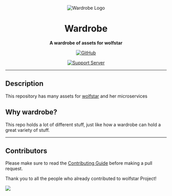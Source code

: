 <div align="center">

![Wardrobe Logo](https://cdn.wolfstar.pw/gh-assets/wardrobe-logo.png)

# Wardrobe

**A wardrobe of assets for wolfstar**

[![GitHub](https://img.shields.io/badge/license-CC%20BY--NC--SA%204.0-green?logo=github)](https://github.com/wolfstar-project/wardrobe/blob/main/LICENSE.md)

[![Support Server](https://discord.com/api/guilds/830481105261821952/embed.png?style=banner2)][support server]

</div>

---

## Description

This repository has many assets for [wolfstar] and her microservices

## Why wardrobe?

This repo holds a lot of different stuff, just like how a wardrobe can hold a great variety of stuff.

---

## Contributors

Please make sure to read the [Contributing Guide][contributing] before making a pull request.

Thank you to all the people who already contributed to wolfstar Project!

<a href="https://github.com/wolfstar-project/wardrobe/graphs/contributors">
  <img src="https://contrib.rocks/image?repo=wolfstar-project/wardrobe" />
</a>

[contributing]: https://github.com/wolfstar-project/.github/blob/main/.github/CONTRIBUTING.md
[wolfstar]: https://github.com/wolfstar-project/wolfstar
[support server]: https://join.wolfstar.rocks
